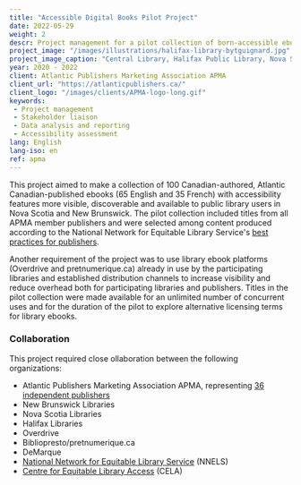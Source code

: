 ```yaml
---
title: "Accessible Digital Books Pilot Project"
date: 2022-05-29
weight: 2
descr: Project management for a pilot collection of born-accessible ebooks in Atlantic Canada.
project_image: "/images/illustrations/halifax-library-bytguignard.jpg"
project_image_caption: "Central Library, Halifax Public Library, Nova Scotia"
year: 2020 - 2022
client: Atlantic Publishers Marketing Association APMA
client_url: "https://atlanticpublishers.ca/"
client_logo: "/images/clients/APMA-logo-long.gif"
keywords: 
 - Project management
 - Stakeholder liaison
 - Data analysis and reporting
 - Accessibility assessment
lang: English
lang-iso: en
ref: apma
---
```


This project aimed to make a collection of 100 Canadian-authored, Atlantic Canadian-published ebooks (65 English and 35 French) 
with accessibility features more visible, discoverable and available to public library users in Nova Scotia and New Brunswick.
The pilot collection included titles from all APMA member publishers and were selected among content produced according to the 
National Network for Equitable Library Service's 
[best practices for publishers](https://www.accessiblepublishing.ca/resources-for-publishers/).

Another requirement of the project was to use library ebook platforms (Overdrive and pretnumerique.ca) already in use by the
participating libraries and established distribution channels to increase visibility and reduce overhead both for participating
libraries and publishers. Titles in the pilot collection were made available for an unlimited number of concurrent uses and for
the duration of the pilot to explore alternative licensing terms for library ebooks.

### Collaboration

This project required close ollaboration between the following organizations:

* Atlantic Publishers Marketing Association APMA, representing [36 independent publishers](https://atlanticpublishers.ca/membership/)
* New Brunswick Libraries
* Nova Scotia Libraries
* Halifax Libraries
* Overdrive
* Bibliopresto/pretnumerique.ca
* DeMarque
* [National Network for Equitable Library Service](https://nnels.ca) (NNELS)
* [Centre for Equitable Library Access](https://celalibrary.ca) (CELA)